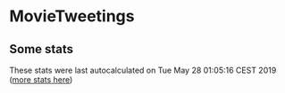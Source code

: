 # MovieTweetings
## Some stats

These stats were last autocalculated on Tue May 28 01:05:16 CEST 2019  ([more stats here](./stats.md))

